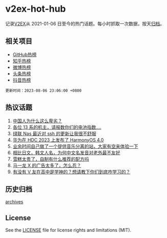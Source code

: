 # v2ex-hot-hub

 记录[V2EX](https://www.v2ex.com/)从 2021-01-06 日至今的热门话题。每小时抓取一次数据，按天[归档](archives)。
 
 ## 相关项目

- [GitHub热榜](https://github.com/lonnyzhang423/github-hot-hub)
- [知乎热榜](https://github.com/lonnyzhang423/zhihu-hot-hub)
- [微博热榜](https://github.com/lonnyzhang423/weibo-hot-hub)
- [头条热榜](https://github.com/lonnyzhang423/toutiao-hot-hub)
- [抖音热榜](https://github.com/lonnyzhang423/douyin-hot-hub)


 `更新时间：2023-08-06 23:06:00 +0800`

## 热议话题

1. [中国人为什么这么卑劣？](https://www.v2ex.com/t/962849)
1. [各位 13 系的机主，请报数你们的电池指数....](https://www.v2ex.com/t/962829)
1. [绿联 Nas 最近对 ssh 的更新让我很不舒服](https://www.v2ex.com/t/962718)
1. [华为在 HDC 2023 上发布了 HarmonyOS 4.0](https://www.v2ex.com/t/962717)
1. [业余时间自己做了一个提供音乐分离的站，大家有空来体验一下](https://www.v2ex.com/t/962795)
1. [相比日文，韩文人名，为何中文名发音对老外最不友好](https://www.v2ex.com/t/962811)
1. [雪糕太贵了，自制有什么推荐的配方吗](https://www.v2ex.com/t/962816)
1. [马一龙 X 的广告太多了，怎么忍？](https://www.v2ex.com/t/962736)
1. [有没有 V 友在高中是学神的？想请教下你们到底咋学习的？](https://www.v2ex.com/t/962830)

## 历史归档

[archives](archives)

## License

See the [LICENSE](LICENSE) file for license rights and limitations (MIT).
